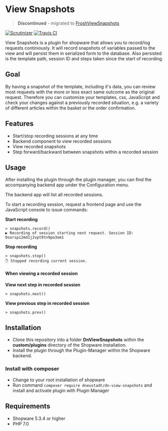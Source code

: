 # View Snapshots

> **Discontinued** - migrated to [FroshViewSnapshots](https://github.com/FriendsOfShopware/FroshViewSnapshots)

[![Scrutinizer](https://scrutinizer-ci.com/g/dneustadt/DnViewSnapshots/badges/quality-score.png?b=master)](https://scrutinizer-ci.com/g/dneustadt/DnViewSnapshots/?branch=master)
[![Travis CI](https://travis-ci.org/dneustadt/DnViewSnapshots.svg?branch=master)](https://travis-ci.org/dneustadt/DnViewSnapshots)

View Snapshots is a plugin for shopware that allows you to record/log requests
continiously. It will record snapshots of variables passed to the view and
will persist them in serialized form to the database. Also persisted is the
template path, session ID and steps taken since the start of recording.

## Goal

By having a snapshot of the template, including it's data, you can review most
requests with the more or less exact same outcome as the original request.
Therefore you can customize your templates, css, JavaScript and check your
changes against a previously recorded situation, e.g. a variety of different
articles within the basket or the order confirmation.

## Features

* Start/stop recording sessions at any time
* Backend component to view recorded sessions
* View recorded snapshots
* Step forward/backward between snapshots within a recorded session

## Usage

After installing the plugin through the plugin manager, you can find
the accompanying backend app under the Configuration menu.

The backend app will list all recorded sessions.

To start a recording session, request a frontend page and use the
JavaScript console to issue commands:

**Start recording**

```
> snapshots.record()  
▶️️ Recording of session starting next request. Session ID: 0sorspi2md1j2vpt9tn9po3om1
```

**Stop recording**

```
> snapshots.stop()  
✋️️ Stopped recording current session.
```

#### When viewing a recorded session

**View next step in recorded session**

```
> snapshots.next()
```

**View previous step in recorded session**

```
> snapshots.prev()
```

## Installation

* Clone this repository into a folder **DnViewSnapshots** within the **custom/plugins** directory of the Shopware installation.
* Install the plugin through the Plugin-Manager within the Shopware backend.

### Install with composer
* Change to your root installation of shopware
* Run command `composer require dneustadt/dn-view-snapshots` and install and activate plugin with Plugin Manager 

## Requirements

* Shopware 5.3.4 or higher
* PHP 7.0